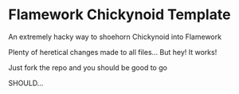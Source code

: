 # Flamework Chickynoid Template

An extremely hacky way to shoehorn Chickynoid into Flamework

Plenty of heretical changes made to all files... But hey! It works!

Just fork the repo and you should be good to go

SHOULD...
